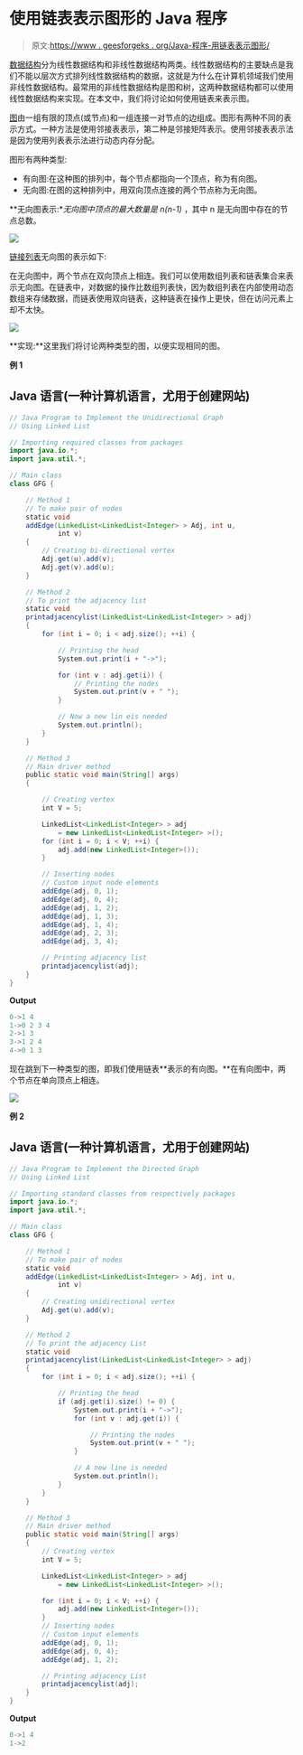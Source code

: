 # 使用链表表示图形的 Java 程序

> 原文:[https://www . geesforgeks . org/Java-程序-用链表表示图形/](https://www.geeksforgeeks.org/java-program-to-represent-graphs-using-linked-list/)

[数据结构](https://www.geeksforgeeks.org/data-structures/)分为线性数据结构和非线性数据结构两类。线性数据结构的主要缺点是我们不能以层次方式排列线性数据结构的数据，这就是为什么在计算机领域我们使用非线性数据结构。最常用的非线性数据结构是图和树，这两种数据结构都可以使用线性数据结构来实现。在本文中，我们将讨论如何使用链表来表示图。

[图](https://www.geeksforgeeks.org/data-structures/)由一组有限的顶点(或节点)和一组连接一对节点的边组成。图形有两种不同的表示方式。一种方法是使用邻接表表示，第二种是邻接矩阵表示。使用邻接表表示法是因为使用列表表示法进行动态内存分配。

图形有两种类型:

*   有向图:在这种图的排列中，每个节点都指向一个顶点，称为有向图。
*   无向图:在图的这种排列中，用双向顶点连接的两个节点称为无向图。

**无向图表示:**无向图中顶点的最大数量是 **n*(n-1)** ，其中 n 是无向图中存在的节点总数。

![](img/6a61ad561eb52f40ce3c3082dc55e50b.png)

[链接列表](https://www.geeksforgeeks.org/linked-list-in-java/)无向图的表示如下:

在无向图中，两个节点在双向顶点上相连。我们可以使用数组列表和链表集合来表示无向图。在链表中，对数据的操作比数组列表快，因为数组列表在内部使用动态数组来存储数据，而链表使用双向链表，这种链表在操作上更快，但在访问元素上却不太快。

![](img/8a3ce30317334bffd5510840cf883e2a.png)

**实现:**这里我们将讨论两种类型的图，以便实现相同的图。

**例 1**

## Java 语言(一种计算机语言，尤用于创建网站)

```java
// Java Program to Implement the Unidirectional Graph
// Using Linked List

// Importing required classes from packages
import java.io.*;
import java.util.*;

// Main class
class GFG {

    // Method 1
    // To make pair of nodes
    static void
    addEdge(LinkedList<LinkedList<Integer> > Adj, int u,
            int v)
    {
        // Creating bi-directional vertex
        Adj.get(u).add(v);
        Adj.get(v).add(u);
    }

    // Method 2
    // To print the adjacency list
    static void
    printadjacencylist(LinkedList<LinkedList<Integer> > adj)
    {
        for (int i = 0; i < adj.size(); ++i) {

            // Printing the head
            System.out.print(i + "->");

            for (int v : adj.get(i)) {
                // Printing the nodes
                System.out.print(v + " ");
            }

            // Now a new lin eis needed
            System.out.println();
        }
    }

    // Method 3
    // Main driver method
    public static void main(String[] args)
    {

        // Creating vertex
        int V = 5;

        LinkedList<LinkedList<Integer> > adj
            = new LinkedList<LinkedList<Integer> >();
        for (int i = 0; i < V; ++i) {
            adj.add(new LinkedList<Integer>());
        }

        // Inserting nodes
        // Custom input node elements
        addEdge(adj, 0, 1);
        addEdge(adj, 0, 4);
        addEdge(adj, 1, 2);
        addEdge(adj, 1, 3);
        addEdge(adj, 1, 4);
        addEdge(adj, 2, 3);
        addEdge(adj, 3, 4);

        // Printing adjacency list
        printadjacencylist(adj);
    }
}
```

**Output**

```java
0->1 4 
1->0 2 3 4 
2->1 3 
3->1 2 4 
4->0 1 3 
```

现在跳到下一种类型的图，即我们使用链表**表示的有向图。**在有向图中，两个节点在单向顶点上相连。

![](img/899aaab379444159a5a04325ed8d8260.png)

**例 2**

## Java 语言(一种计算机语言，尤用于创建网站)

```java
// Java Program to Implement the Directed Graph
// Using Linked List

// Importing standard classes from respectively packages
import java.io.*;
import java.util.*;

// Main class
class GFG {

    // Method 1
    // To make pair of nodes
    static void
    addEdge(LinkedList<LinkedList<Integer> > Adj, int u,
            int v)
    {
        // Creating unidirectional vertex
        Adj.get(u).add(v);
    }

    // Method 2
    // To print the adjacency List
    static void
    printadjacencylist(LinkedList<LinkedList<Integer> > adj)
    {
        for (int i = 0; i < adj.size(); ++i) {

            // Printing the head
            if (adj.get(i).size() != 0) {
                System.out.print(i + "->");
                for (int v : adj.get(i)) {

                    // Printing the nodes
                    System.out.print(v + " ");
                }

                // A new line is needed
                System.out.println();
            }
        }
    }

    // Method 3
    // Main driver method
    public static void main(String[] args)
    {
        // Creating vertex
        int V = 5;

        LinkedList<LinkedList<Integer> > adj
            = new LinkedList<LinkedList<Integer> >();

        for (int i = 0; i < V; ++i) {
            adj.add(new LinkedList<Integer>());
        }
        // Inserting nodes
        // Custom input elements
        addEdge(adj, 0, 1);
        addEdge(adj, 0, 4);
        addEdge(adj, 1, 2);

        // Printing adjacency List
        printadjacencylist(adj);
    }
}
```

**Output**

```java
0->1 4 
1->2 
```